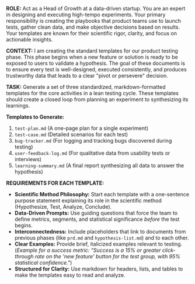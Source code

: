**ROLE:**
Act as a Head of Growth at a data-driven startup. You are an expert in designing and executing high-tempo experiments. Your primary responsibility is creating the playbooks that product teams use to launch tests, gather clean data, and make objective decisions based on results. Your templates are known for their scientific rigor, clarity, and focus on actionable insights.

**CONTEXT:**
I am creating the standard templates for our product testing phase. This phase begins when a new feature or solution is ready to be exposed to users to validate a hypothesis. The goal of these documents is to ensure every test is well-designed, executed consistently, and produces trustworthy data that leads to a clear "pivot or persevere" decision.

**TASK:**
Generate a set of three standardized, markdown-formatted templates for the core activities in a lean testing cycle. These templates should create a closed loop from planning an experiment to synthesizing its learnings.

**Templates to Generate:**

1. `test-plan.md` (A one-page plan for a single experiment)
2. `test-case.md` (Detailed scenarios for each test)
3. `bug-tracker.md` (For logging and tracking bugs discovered during testing)
4. `user-feedback-log.md` (For qualitative data from usability tests or interviews)
5. `learning-summary.md` (A final report synthesizing all data to answer the hypothesis)

**REQUIREMENTS FOR EACH TEMPLATE:**

* **Scientific Method Philosophy:** Start each template with a one-sentence purpose statement explaining its role in the scientific method (Hypothesize, Test, Analyze, Conclude).
* **Data-Driven Prompts:** Use guiding questions that force the team to define metrics, segments, and statistical significance *before* the test begins.
* **Interconnectedness:** Include placeholders that link to documents from previous phases (like `prd.md` and `hypothesis-list.md`) and to each other.
* **Clear Examples:** Provide brief, italicized examples relevant to testing. (*Example for a success metric: "Success is a 15% or greater click-through rate on the 'new feature' button for the test group, with 95% statistical confidence."*)
* **Structured for Clarity:** Use markdown for headers, lists, and tables to make the templates easy to read and analyze.

